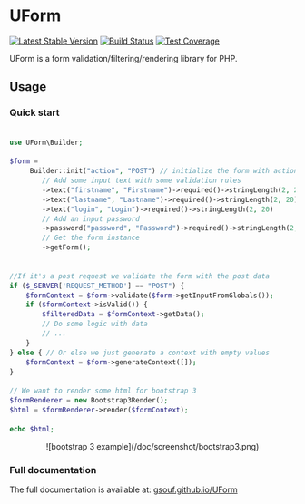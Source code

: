 UForm
=====

[![Latest Stable Version](https://poser.pugx.org/gsouf/uform/version)](https://packagist.org/packages/gsouf/uform)
[![Build Status](https://travis-ci.org/gsouf/UForm.svg)](https://travis-ci.org/gsouf/UForm)
[![Test Coverage](https://codeclimate.com/github/gsouf/UForm/badges/coverage.svg)](https://codeclimate.com/github/SneakyBobito/UForm/coverage)

UForm is a form validation/filtering/rendering library for PHP.


Usage
-----

### Quick start

```php

use UForm\Builder;

$form = 
     Builder::init("action", "POST") // initialize the form with action and method
        // Add some input text with some validation rules
        ->text("firstname", "Firstname")->required()->stringLength(2, 20) 
        ->text("lastname", "Lastname")->required()->stringLength(2, 20)
        ->text("login", "Login")->required()->stringLength(2, 20)
        // Add an input password
        ->password("password", "Password")->required()->stringLength(2, 20)
        // Get the form instance
        ->getForm();


//If it's a post request we validate the form with the post data
if ($_SERVER['REQUEST_METHOD'] == "POST") {
    $formContext = $form->validate($form->getInputFromGlobals());
    if ($formContext->isValid()) {
        $filteredData = $formContext->getData();
        // Do some logic with data
        // ...
    }
} else { // Or else we just generate a context with empty values
    $formContext = $form->generateContext([]);
}

// We want to render some html for bootstrap 3
$formRenderer = new Bootstrap3Render();
$html = $formRenderer->render($formContext);

echo $html;
```

<center>![bootstrap 3 example](/doc/screenshot/bootstrap3.png)</center>

### Full documentation

The full documentation is available at: [gsouf.github.io/UForm](http://gsouf.github.io/UForm)
